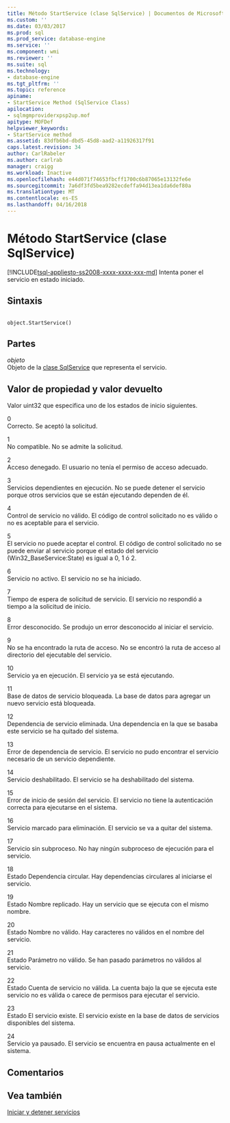 ```yaml
---
title: Método StartService (clase SqlService) | Documentos de Microsoft
ms.custom: ''
ms.date: 03/03/2017
ms.prod: sql
ms.prod_service: database-engine
ms.service: ''
ms.component: wmi
ms.reviewer: ''
ms.suite: sql
ms.technology:
- database-engine
ms.tgt_pltfrm: ''
ms.topic: reference
apiname:
- StartService Method (SqlService Class)
apilocation:
- sqlmgmproviderxpsp2up.mof
apitype: MOFDef
helpviewer_keywords:
- StartService method
ms.assetid: 83dfb6bd-dbd5-45d8-aad2-a11926317f91
caps.latest.revision: 34
author: CarlRabeler
ms.author: carlrab
manager: craigg
ms.workload: Inactive
ms.openlocfilehash: e44d071f74653fbcff1700c6b87065e13132fe6e
ms.sourcegitcommit: 7a6df3fd5bea9282ecdeffa94d13ea1da6def80a
ms.translationtype: MT
ms.contentlocale: es-ES
ms.lasthandoff: 04/16/2018
---
```

# <a name="startservice-method-sqlservice-class"></a>Método StartService (clase SqlService)
[!INCLUDE[tsql-appliesto-ss2008-xxxx-xxxx-xxx-md](../../../includes/tsql-appliesto-ss2008-xxxx-xxxx-xxx-md.md)]
  Intenta poner el servicio en estado iniciado.  
  
## <a name="syntax"></a>Sintaxis  
  
```  
  
object.StartService()  
```  
  
## <a name="parts"></a>Partes  
 *objeto*  
 Objeto de la [clase SqlService](../../../relational-databases/wmi-provider-configuration-classes/sqlservice-class/sqlservice-class.md) que representa el servicio.  
  
## <a name="property-valuereturn-value"></a>Valor de propiedad y valor devuelto  
 Valor uint32 que especifica uno de los estados de inicio siguientes.  
  
 0  
 Correcto. Se aceptó la solicitud.  
  
 1  
 No compatible. No se admite la solicitud.  
  
 2  
 Acceso denegado. El usuario no tenía el permiso de acceso adecuado.  
  
 3  
 Servicios dependientes en ejecución. No se puede detener el servicio porque otros servicios que se están ejecutando dependen de él.  
  
 4  
 Control de servicio no válido. El código de control solicitado no es válido o no es aceptable para el servicio.  
  
 5  
 El servicio no puede aceptar el control. El código de control solicitado no se puede enviar al servicio porque el estado del servicio (Win32_BaseService:State) es igual a 0, 1 ó 2.  
  
 6  
 Servicio no activo. El servicio no se ha iniciado.  
  
 7  
 Tiempo de espera de solicitud de servicio. El servicio no respondió a tiempo a la solicitud de inicio.  
  
 8  
 Error desconocido. Se produjo un error desconocido al iniciar el servicio.  
  
 9  
 No se ha encontrado la ruta de acceso. No se encontró la ruta de acceso al directorio del ejecutable del servicio.  
  
 10  
 Servicio ya en ejecución. El servicio ya se está ejecutando.  
  
 11  
 Base de datos de servicio bloqueada. La base de datos para agregar un nuevo servicio está bloqueada.  
  
 12  
 Dependencia de servicio eliminada. Una dependencia en la que se basaba este servicio se ha quitado del sistema.  
  
 13  
 Error de dependencia de servicio. El servicio no pudo encontrar el servicio necesario de un servicio dependiente.  
  
 14  
 Servicio deshabilitado. El servicio se ha deshabilitado del sistema.  
  
 15  
 Error de inicio de sesión del servicio. El servicio no tiene la autenticación correcta para ejecutarse en el sistema.  
  
 16  
 Servicio marcado para eliminación. El servicio se va a quitar del sistema.  
  
 17  
 Servicio sin subproceso. No hay ningún subproceso de ejecución para el servicio.  
  
 18  
 Estado Dependencia circular. Hay dependencias circulares al iniciarse el servicio.  
  
 19  
 Estado Nombre replicado. Hay un servicio que se ejecuta con el mismo nombre.  
  
 20  
 Estado Nombre no válido. Hay caracteres no válidos en el nombre del servicio.  
  
 21  
 Estado Parámetro no válido. Se han pasado parámetros no válidos al servicio.  
  
 22  
 Estado Cuenta de servicio no válida. La cuenta bajo la que se ejecuta este servicio no es válida o carece de permisos para ejecutar el servicio.  
  
 23  
 Estado El servicio existe. El servicio existe en la base de datos de servicios disponibles del sistema.  
  
 24  
 Servicio ya pausado. El servicio se encuentra en pausa actualmente en el sistema.  
  
## <a name="remarks"></a>Comentarios  
  
## <a name="see-also"></a>Vea también  
 [Iniciar y detener servicios](http://technet.microsoft.com/library/ms174886\(v=sql.105\).aspx)  
  
  
